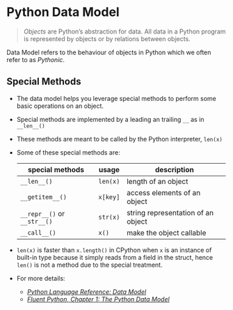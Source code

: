# Python Data Model

> *Objects* are Python’s abstraction for data. All data in a Python program is represented by objects or by relations between objects.

Data Model refers to the behaviour of objects in Python which we often refer to as *Pythonic*. 



## Special Methods

- The data model helps you leverage special methods to perform some basic operations on an object.

- Special methods are implemented by a leading an trailing `__` as in `__len__()`

- These methods are meant to be called by the Python interpreter,  `len(x)`

- Some of these special methods are:

  | special methods             | usage    | description                        |
  | --------------------------- | -------- | ---------------------------------- |
  | `__len__()`                 | `len(x)` | length of an object                |
  | `__getitem__()`             | `x[key]` | access elements of an object       |
  | `__repr__()` or `__str__()` | `str(x)` | string representation of an object |
  | `__call__()`                | `x()`    | make the object callable           |

- `len(x)` is faster than `x.length()` in CPython when `x` is an instance of built-in type because it simply reads from a field in the struct, hence `len()` is not a method due to the special treatment. 

- For more details: 
  - [*Python Language Reference: Data Model*](https://docs.python.org/3/reference/datamodel.html)
  - [*Fluent Python, Chapter 1: The Python Data Model*](https://www.amazon.com/Fluent-Python-Concise-Effective-Programming/dp/1491946008)